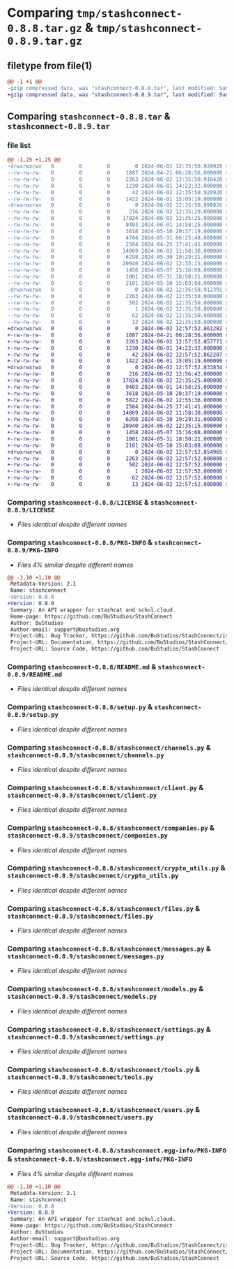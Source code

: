 # Comparing `tmp/stashconnect-0.8.8.tar.gz` & `tmp/stashconnect-0.8.9.tar.gz`

## filetype from file(1)

```diff
@@ -1 +1 @@
-gzip compressed data, was "stashconnect-0.8.8.tar", last modified: Sun Jun  2 12:35:50 2024, max compression
+gzip compressed data, was "stashconnect-0.8.9.tar", last modified: Sun Jun  2 12:57:52 2024, max compression
```

## Comparing `stashconnect-0.8.8.tar` & `stashconnect-0.8.9.tar`

### file list

```diff
@@ -1,25 +1,25 @@
-drwxrwxrwx   0        0        0        0 2024-06-02 12:35:50.920920 stashconnect-0.8.8/
--rw-rw-rw-   0        0        0     1087 2024-04-21 06:28:56.000000 stashconnect-0.8.8/LICENSE
--rw-rw-rw-   0        0        0     2263 2024-06-02 12:35:50.916420 stashconnect-0.8.8/PKG-INFO
--rw-rw-rw-   0        0        0     1230 2024-06-01 14:22:32.000000 stashconnect-0.8.8/README.md
--rw-rw-rw-   0        0        0       42 2024-06-02 12:35:50.920920 stashconnect-0.8.8/setup.cfg
--rw-rw-rw-   0        0        0     1422 2024-06-01 15:05:19.000000 stashconnect-0.8.8/setup.py
-drwxrwxrwx   0        0        0        0 2024-06-02 12:35:50.890826 stashconnect-0.8.8/stashconnect/
--rw-rw-rw-   0        0        0      216 2024-06-02 12:35:29.000000 stashconnect-0.8.8/stashconnect/__init__.py
--rw-rw-rw-   0        0        0    17824 2024-06-02 12:35:25.000000 stashconnect-0.8.8/stashconnect/channels.py
--rw-rw-rw-   0        0        0     9403 2024-06-01 14:58:25.000000 stashconnect-0.8.8/stashconnect/client.py
--rw-rw-rw-   0        0        0     3618 2024-05-10 20:37:19.000000 stashconnect-0.8.8/stashconnect/companies.py
--rw-rw-rw-   0        0        0     4704 2024-05-31 06:25:48.000000 stashconnect-0.8.8/stashconnect/conversations.py
--rw-rw-rw-   0        0        0     2584 2024-04-25 17:41:41.000000 stashconnect-0.8.8/stashconnect/crypto_utils.py
--rw-rw-rw-   0        0        0    14069 2024-06-02 11:58:30.000000 stashconnect-0.8.8/stashconnect/files.py
--rw-rw-rw-   0        0        0     6298 2024-05-30 19:29:31.000000 stashconnect-0.8.8/stashconnect/messages.py
--rw-rw-rw-   0        0        0    20940 2024-06-02 12:35:15.000000 stashconnect-0.8.8/stashconnect/models.py
--rw-rw-rw-   0        0        0     1458 2024-05-07 15:16:08.000000 stashconnect-0.8.8/stashconnect/settings.py
--rw-rw-rw-   0        0        0     1001 2024-05-31 18:50:21.000000 stashconnect-0.8.8/stashconnect/tools.py
--rw-rw-rw-   0        0        0     2101 2024-05-10 15:03:08.000000 stashconnect-0.8.8/stashconnect/users.py
-drwxrwxrwx   0        0        0        0 2024-06-02 12:35:50.912391 stashconnect-0.8.8/stashconnect.egg-info/
--rw-rw-rw-   0        0        0     2263 2024-06-02 12:35:50.000000 stashconnect-0.8.8/stashconnect.egg-info/PKG-INFO
--rw-rw-rw-   0        0        0      502 2024-06-02 12:35:50.000000 stashconnect-0.8.8/stashconnect.egg-info/SOURCES.txt
--rw-rw-rw-   0        0        0        1 2024-06-02 12:35:50.000000 stashconnect-0.8.8/stashconnect.egg-info/dependency_links.txt
--rw-rw-rw-   0        0        0       62 2024-06-02 12:35:50.000000 stashconnect-0.8.8/stashconnect.egg-info/requires.txt
--rw-rw-rw-   0        0        0       13 2024-06-02 12:35:50.000000 stashconnect-0.8.8/stashconnect.egg-info/top_level.txt
+drwxrwxrwx   0        0        0        0 2024-06-02 12:57:52.861282 stashconnect-0.8.9/
+-rw-rw-rw-   0        0        0     1087 2024-04-21 06:28:56.000000 stashconnect-0.8.9/LICENSE
+-rw-rw-rw-   0        0        0     2263 2024-06-02 12:57:52.857771 stashconnect-0.8.9/PKG-INFO
+-rw-rw-rw-   0        0        0     1230 2024-06-01 14:22:32.000000 stashconnect-0.8.9/README.md
+-rw-rw-rw-   0        0        0       42 2024-06-02 12:57:52.862287 stashconnect-0.8.9/setup.cfg
+-rw-rw-rw-   0        0        0     1422 2024-06-01 15:05:19.000000 stashconnect-0.8.9/setup.py
+drwxrwxrwx   0        0        0        0 2024-06-02 12:57:52.833834 stashconnect-0.8.9/stashconnect/
+-rw-rw-rw-   0        0        0      216 2024-06-02 12:56:42.000000 stashconnect-0.8.9/stashconnect/__init__.py
+-rw-rw-rw-   0        0        0    17824 2024-06-02 12:35:25.000000 stashconnect-0.8.9/stashconnect/channels.py
+-rw-rw-rw-   0        0        0     9403 2024-06-01 14:58:25.000000 stashconnect-0.8.9/stashconnect/client.py
+-rw-rw-rw-   0        0        0     3618 2024-05-10 20:37:19.000000 stashconnect-0.8.9/stashconnect/companies.py
+-rw-rw-rw-   0        0        0     5822 2024-06-02 12:55:36.000000 stashconnect-0.8.9/stashconnect/conversations.py
+-rw-rw-rw-   0        0        0     2584 2024-04-25 17:41:41.000000 stashconnect-0.8.9/stashconnect/crypto_utils.py
+-rw-rw-rw-   0        0        0    14069 2024-06-02 11:58:30.000000 stashconnect-0.8.9/stashconnect/files.py
+-rw-rw-rw-   0        0        0     6298 2024-05-30 19:29:31.000000 stashconnect-0.8.9/stashconnect/messages.py
+-rw-rw-rw-   0        0        0    20940 2024-06-02 12:35:15.000000 stashconnect-0.8.9/stashconnect/models.py
+-rw-rw-rw-   0        0        0     1458 2024-05-07 15:16:08.000000 stashconnect-0.8.9/stashconnect/settings.py
+-rw-rw-rw-   0        0        0     1001 2024-05-31 18:50:21.000000 stashconnect-0.8.9/stashconnect/tools.py
+-rw-rw-rw-   0        0        0     2101 2024-05-10 15:03:08.000000 stashconnect-0.8.9/stashconnect/users.py
+drwxrwxrwx   0        0        0        0 2024-06-02 12:57:52.854965 stashconnect-0.8.9/stashconnect.egg-info/
+-rw-rw-rw-   0        0        0     2263 2024-06-02 12:57:52.000000 stashconnect-0.8.9/stashconnect.egg-info/PKG-INFO
+-rw-rw-rw-   0        0        0      502 2024-06-02 12:57:52.000000 stashconnect-0.8.9/stashconnect.egg-info/SOURCES.txt
+-rw-rw-rw-   0        0        0        1 2024-06-02 12:57:52.000000 stashconnect-0.8.9/stashconnect.egg-info/dependency_links.txt
+-rw-rw-rw-   0        0        0       62 2024-06-02 12:57:52.000000 stashconnect-0.8.9/stashconnect.egg-info/requires.txt
+-rw-rw-rw-   0        0        0       13 2024-06-02 12:57:52.000000 stashconnect-0.8.9/stashconnect.egg-info/top_level.txt
```

### Comparing `stashconnect-0.8.8/LICENSE` & `stashconnect-0.8.9/LICENSE`

 * *Files identical despite different names*

### Comparing `stashconnect-0.8.8/PKG-INFO` & `stashconnect-0.8.9/PKG-INFO`

 * *Files 4% similar despite different names*

```diff
@@ -1,10 +1,10 @@
 Metadata-Version: 2.1
 Name: stashconnect
-Version: 0.8.8
+Version: 0.8.9
 Summary: An API wrapper for stashcat and schul.cloud.
 Home-page: https://github.com/BuStudios/StashConnect
 Author: BuStudios
 Author-email: support@bustudios.org
 Project-URL: Bug Tracker, https://github.com/BuStudios/StashConnect/issues
 Project-URL: Documentation, https://github.com/BuStudios/StashConnect/wiki
 Project-URL: Source Code, https://github.com/BuStudios/StashConnect
```

### Comparing `stashconnect-0.8.8/README.md` & `stashconnect-0.8.9/README.md`

 * *Files identical despite different names*

### Comparing `stashconnect-0.8.8/setup.py` & `stashconnect-0.8.9/setup.py`

 * *Files identical despite different names*

### Comparing `stashconnect-0.8.8/stashconnect/channels.py` & `stashconnect-0.8.9/stashconnect/channels.py`

 * *Files identical despite different names*

### Comparing `stashconnect-0.8.8/stashconnect/client.py` & `stashconnect-0.8.9/stashconnect/client.py`

 * *Files identical despite different names*

### Comparing `stashconnect-0.8.8/stashconnect/companies.py` & `stashconnect-0.8.9/stashconnect/companies.py`

 * *Files identical despite different names*

### Comparing `stashconnect-0.8.8/stashconnect/crypto_utils.py` & `stashconnect-0.8.9/stashconnect/crypto_utils.py`

 * *Files identical despite different names*

### Comparing `stashconnect-0.8.8/stashconnect/files.py` & `stashconnect-0.8.9/stashconnect/files.py`

 * *Files identical despite different names*

### Comparing `stashconnect-0.8.8/stashconnect/messages.py` & `stashconnect-0.8.9/stashconnect/messages.py`

 * *Files identical despite different names*

### Comparing `stashconnect-0.8.8/stashconnect/models.py` & `stashconnect-0.8.9/stashconnect/models.py`

 * *Files identical despite different names*

### Comparing `stashconnect-0.8.8/stashconnect/settings.py` & `stashconnect-0.8.9/stashconnect/settings.py`

 * *Files identical despite different names*

### Comparing `stashconnect-0.8.8/stashconnect/tools.py` & `stashconnect-0.8.9/stashconnect/tools.py`

 * *Files identical despite different names*

### Comparing `stashconnect-0.8.8/stashconnect/users.py` & `stashconnect-0.8.9/stashconnect/users.py`

 * *Files identical despite different names*

### Comparing `stashconnect-0.8.8/stashconnect.egg-info/PKG-INFO` & `stashconnect-0.8.9/stashconnect.egg-info/PKG-INFO`

 * *Files 4% similar despite different names*

```diff
@@ -1,10 +1,10 @@
 Metadata-Version: 2.1
 Name: stashconnect
-Version: 0.8.8
+Version: 0.8.9
 Summary: An API wrapper for stashcat and schul.cloud.
 Home-page: https://github.com/BuStudios/StashConnect
 Author: BuStudios
 Author-email: support@bustudios.org
 Project-URL: Bug Tracker, https://github.com/BuStudios/StashConnect/issues
 Project-URL: Documentation, https://github.com/BuStudios/StashConnect/wiki
 Project-URL: Source Code, https://github.com/BuStudios/StashConnect
```

